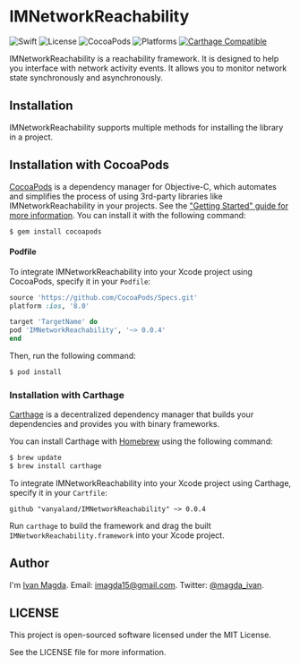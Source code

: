 # IMNetworkReachability

![Swift](https://img.shields.io/badge/Swift-4.0-blue.svg)
![License](https://img.shields.io/npm/l/express.svg)
![CocoaPods](https://img.shields.io/cocoapods/v/IMNetworkReachability.svg)
![Platforms](https://img.shields.io/cocoapods/p/IMNetworkReachability.svg)
[![Carthage Compatible](https://img.shields.io/badge/Carthage-compatible-4BC51D.svg?style=flat)](https://github.com/Carthage/Carthage)

IMNetworkReachability is a reachability framework.
It is designed to help you interface with network activity events. It allows you to monitor network state synchronously and asynchronously.

## Installation
IMNetworkReachability supports multiple methods for installing the library in a project.

## Installation with CocoaPods

[CocoaPods](http://cocoapods.org) is a dependency manager for Objective-C, which automates and simplifies the process of using 3rd-party libraries like IMNetworkReachability in your projects. See the ["Getting Started" guide for more information](https://guides.cocoapods.org/using/getting-started.html). You can install it with the following command:

```bash
$ gem install cocoapods
```

#### Podfile

To integrate IMNetworkReachability into your Xcode project using CocoaPods, specify it in your `Podfile`:

```ruby
source 'https://github.com/CocoaPods/Specs.git'
platform :ios, '8.0'

target 'TargetName' do
pod 'IMNetworkReachability', '~> 0.0.4'
end
```

Then, run the following command:

```bash
$ pod install
```

### Installation with Carthage

[Carthage](https://github.com/Carthage/Carthage) is a decentralized dependency manager that builds your dependencies and provides you with binary frameworks.

You can install Carthage with [Homebrew](http://brew.sh/) using the following command:

```bash
$ brew update
$ brew install carthage
```

To integrate IMNetworkReachability into your Xcode project using Carthage, specify it in your `Cartfile`:

```ogdl
github "vanyaland/IMNetworkReachability" ~> 0.0.4
```

Run `carthage` to build the framework and drag the built `IMNetworkReachability.framework` into your Xcode project.

## Author
I'm [Ivan Magda](https://www.facebook.com/ivan.magda).
Email: [imagda15@gmail.com](mailto:imagda15@gmail.com).
Twitter: [@magda_ivan](https://twitter.com/magda_ivan).

## LICENSE
This project is open-sourced software licensed under the MIT License.

See the LICENSE file for more information.
